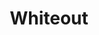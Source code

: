 ---
title: "Whiteout"
summary: "Members: Andrew Jones Paul Carroll Eric Lindsay Stuart Smith ."
image: "whiteout.jpg"
apple_music_artist_url: "https://music.apple.com/gb/artist/whiteout/1637612791"
---